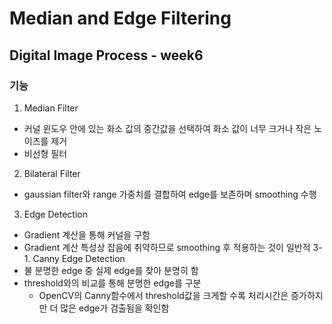 # Median and Edge Filtering

## Digital Image Process - week6


### 기능

1. Median Filter
  * 커널 윈도우 안에 있는 화소 값의 중간값을 선택하여 화소 값이 너무 크거나 작은 노이즈를 제거
  * 비선형 필터
    
2. Bilateral Filter
  * gaussian filter와 range 가중치를 결합하여 edge를 보존하며 smoothing 수행

3. Edge Detection
  * Gradient 계산을 통해 커널을 구함
  * Gradient 계산 특성상 잡음에 취약하므로 smoothing 후 적용하는 것이 일반적
3-1. Canny Edge Detection
  * 불 분명한 edge 중 실제 edge를 찾아 분명히 함
  * threshold와의 비교를 통해 분명한 edge를 구분
    * OpenCV의 Canny함수에서 threshold값을 크게할 수록 처리시간은 증가하지만 더 많은 edge가 검출됨을 확인함



